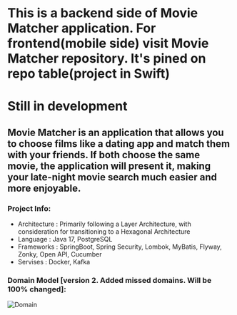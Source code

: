 # This is a backend side of Movie Matcher application. For frontend(mobile side) visit Movie Matcher repository. It's pined on repo table(project in Swift)
# Still in development
## Movie Matcher is an application that allows you to choose films like a dating app and match them with your friends. If both choose the same movie, the application will present it, making your late-night movie search much easier and more enjoyable.

### Project Info:
- Architecture : Primarily following a Layer Architecture, with consideration for transitioning to a Hexagonal Architecture
- Language : Java 17, PostgreSQL
- Frameworks : SpringBoot, Spring Security, Lombok, MyBatis, Flyway, Zonky, Open API, Cucumber
- Servises : Docker, Kafka

### Domain Model [version 2. Added missed domains. Will be 100% changed]: 
![Domain](<FilmMatcher/images/photo_2023-10-25 18.46.24.jpeg>)
